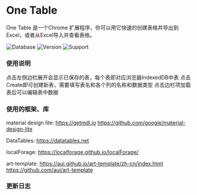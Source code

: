# One Table
One Table 是一个Chrome 扩展程序，你可以用它快速的创建表格并导出到Excel，或者从Excel导入并查看表格。

![Database](https://img.shields.io/badge/Database-IndexedDB-yellow.svg)
![Version](https://img.shields.io/badge/Version-0.1-blue.svg)
![Support](https://img.shields.io/badge/Support-Chrome%2024+-cli/latest.svg)

### 使用说明
点击左侧边栏展开会显示已保存的表，每个表即对应浏览器IndexedDB中表
点击Create即可创建新表，需要填写表名和各个列的名称和数据类型
点击边栏项加载表后可以编辑表中数据

### 使用的框架、库
material design lite: https://getmdl.io   https://github.com/google/material-design-lite

DataTables: https://datatables.net 

localForage: https://localforage.github.io/localForage/

art-template: https://aui.github.io/art-template/zh-cn/index.html   https://github.com/aui/art-template

### 更新日志
